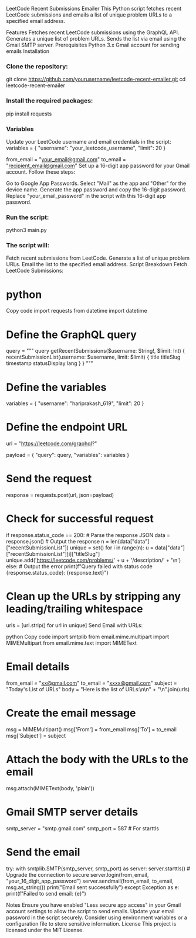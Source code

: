 LeetCode Recent Submissions Emailer
This Python script fetches recent LeetCode submissions and emails a list of unique problem URLs to a specified email address.

Features
Fetches recent LeetCode submissions using the GraphQL API.
Generates a unique list of problem URLs.
Sends the list via email using the Gmail SMTP server.
Prerequisites
Python 3.x
Gmail account for sending emails
Installation
### Clone the repository:
git clone https://github.com/yourusername/leetcode-recent-emailer.git
cd leetcode-recent-emailer
### Install the required packages:
pip install requests

### Variables
Update your LeetCode username and email credentials in the script:
variables = {
    "username": "your_leetcode_username",
    "limit": 20
}

from_email = "your_email@gmail.com"
to_email = "recipient_email@gmail.com"
Set up a 16-digit app password for your Gmail account. Follow these steps:

Go to Google App Passwords.
Select "Mail" as the app and "Other" for the device name.
Generate the app password and copy the 16-digit password.
Replace "your_email_password" in the script with this 16-digit app password.

### Run the script:
python3 main.py

### The script will:

Fetch recent submissions from LeetCode.
Generate a list of unique problem URLs.
Email the list to the specified email address.
Script Breakdown
Fetch LeetCode Submissions:

# python
Copy code
import requests
from datetime import datetime

# Define the GraphQL query
query = """
query getRecentSubmissions($username: String!, $limit: Int) {
    recentSubmissionList(username: $username, limit: $limit) {
        title
        titleSlug
        timestamp
        statusDisplay
        lang
    }
}
"""

# Define the variables
variables = {
    "username": "hariprakash_619",
    "limit": 20
}

# Define the endpoint URL
url = "https://leetcode.com/graphql?"

payload = {
    "query": query,
    "variables": variables
}

# Send the request
response = requests.post(url, json=payload)

# Check for successful request
if response.status_code == 200:
    # Parse the response JSON
    data = response.json()
    # Output the response
    n = len(data["data"]["recentSubmissionList"])
    unique = set()
    for i in range(n):
        u = data["data"]["recentSubmissionList"][i]["titleSlug"]
        unique.add('https://leetcode.com/problems/' + u + '/description/' + '\n')
else:
    # Output the error
    print(f"Query failed with status code {response.status_code}: {response.text}")

# Clean up the URLs by stripping any leading/trailing whitespace
urls = [url.strip() for url in unique]
Send Email with URLs:

python
Copy code
import smtplib
from email.mime.multipart import MIMEMultipart
from email.mime.text import MIMEText

# Email details
from_email = "xx@gmail.com"
to_email = "xxxx@gmail.com"
subject = "Today's List of URLs"
body = "Here is the list of URLs:\n\n" + "\n".join(urls)

# Create the email message
msg = MIMEMultipart()
msg['From'] = from_email
msg['To'] = to_email
msg['Subject'] = subject

# Attach the body with the URLs to the email
msg.attach(MIMEText(body, 'plain'))

# Gmail SMTP server details
smtp_server = "smtp.gmail.com"
smtp_port = 587  # For starttls

# Send the email
try:
    with smtplib.SMTP(smtp_server, smtp_port) as server:
        server.starttls()  # Upgrade the connection to secure
        server.login(from_email, "your_16_digit_app_password")
        server.sendmail(from_email, to_email, msg.as_string())
        print("Email sent successfully")
except Exception as e:
    print(f"Failed to send email: {e}")

Notes
Ensure you have enabled "Less secure app access" in your Gmail account settings to allow the script to send emails.
Update your email password in the script securely. Consider using environment variables or a configuration file to store sensitive information.
License
This project is licensed under the MIT License.

